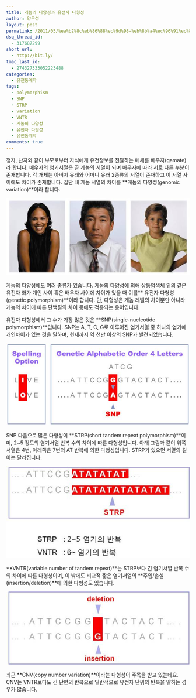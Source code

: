 ```yaml
---
title: 게놈의 다양성과 유전자 다형성
author: 양우성
layout: post
permalink: /2011/05/%ea%b2%8c%eb%86%88%ec%9d%98-%eb%8b%a4%ec%96%91%ec%84%b1%ea%b3%bc-%ec%9c%a0%ec%a0%84%ec%9e%90-%eb%8b%a4%ed%98%95%ec%84%b1/
dsq_thread_id:
  - 317687299
short_url:
  - http://bit.ly/
tmac_last_id:
  - 274327333052223488
categories:
  - 유전통계학
tags:
  - polymorphism
  - SNP
  - STRP
  - variation
  - VNTR
  - 게놈의 다양성
  - 유전자 다형성
  - 유전통계학
comments: true
---
```

정자, 난자와 같이 부모로부터 자식에게 유전정보를 전달하는 매체를 배우자(gamate)라 합니다. 배우자의 염기서열은 곧 게놈의 서열이 되며 배우자에 따라 서로 다른 부분이 존재합니다. 각 개체는 아버지 유래와 어머니 유래 2종류의 서열이 존재하고 이 서열 사이에도 차이가 존재합니다. 집단 내 게놈 서열의 차이를 **게놈의 다양성(genomic variation)**이라 합니다. 

![](/images/2011-05-30-fig1.jpg)

게놈의 다양성에도 여러 종류가 있습니다. 게놈의 다양성에 의해 상동염색체 위의 같은 유전자 좌가 개인 사이 혹은 배우자 사이에 차이가 있을 때 이를** 유전자 다형성(genetic polymorphism)**이라 합니다. 단, 다형성은 게놈 레벨의 차이뿐만 아니라 게놈의 차이에 따른 단백질의 차이 등에도 적용되는 용어입니다.

유전자 다형성에서 그 수가 가장 많은 것은 **SNP(single-nucleotide polymorphism)**입니다. SNP는 A, T, C, G로 이루어진 염기서열 중 하나의 염기에 개인차이가 있는 것을 말하며, 현재까지 약 천만 이상의 SNP가 발견되었습니다.

![](/images/2011-05-30-fig2.jpg)

SNP 다음으로 많은 다형성이 **STRP(short tandem repeat polymorphism)**이며, 2~5 정도의 염기서열 반복 수의 차이에 따른 다형성입니다. 아래 그림과 같이 위쪽 서열은 4번, 아래쪽은 7번의 AT 반복에 의한 다형성입니다. STRP가 있으면 서열의 길이는 달라집니다.

![](/images/2011-05-30-fig3.jpg)

**VNTR(variable number of tandem repeat)**는 STRP보다 긴 염기서열 반복 수의 차이에 따른 다형성이며, 이 밖에도 비교적 짧은 염기서열의 **주입/손실(insertion/deletion)**에 의한 다형성도 있습니다.

![](/images/2011-05-30-fig4.jpg)

최근 **CNV(copy number variation)**이라는 다형성이 주목을 받고 있는데요. CNV는 VNTR보다도 긴 단편의 반복으로 일반적으로 유전자 단위의 반복을 말하는 경우가 많습니다.
